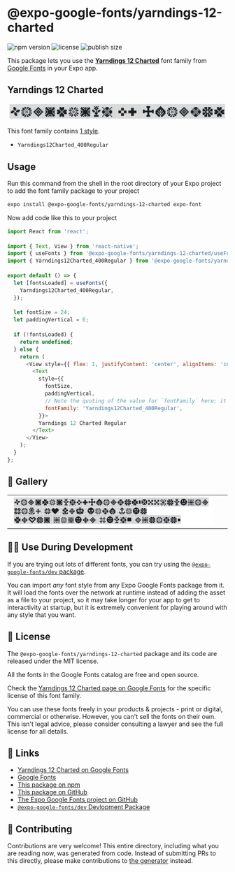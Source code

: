 # @expo-google-fonts/yarndings-12-charted

![npm version](https://flat.badgen.net/npm/v/@expo-google-fonts/yarndings-12-charted)
![license](https://flat.badgen.net/github/license/expo/google-fonts)
![publish size](https://flat.badgen.net/packagephobia/install/@expo-google-fonts/yarndings-12-charted)

This package lets you use the [**Yarndings 12 Charted**](https://fonts.google.com/specimen/Yarndings+12+Charted) font family from [Google Fonts](https://fonts.google.com/) in your Expo app.

## Yarndings 12 Charted

![Yarndings 12 Charted](./font-family.png)

This font family contains [1 style](#-gallery).

- `Yarndings12Charted_400Regular`

## Usage

Run this command from the shell in the root directory of your Expo project to add the font family package to your project
```sh
expo install @expo-google-fonts/yarndings-12-charted expo-font
```

Now add code like this to your project
```js
import React from 'react';

import { Text, View } from 'react-native';
import { useFonts } from '@expo-google-fonts/yarndings-12-charted/useFonts';
import { Yarndings12Charted_400Regular } from '@expo-google-fonts/yarndings-12-charted/400Regular';

export default () => {
  let [fontsLoaded] = useFonts({
    Yarndings12Charted_400Regular,
  });

  let fontSize = 24;
  let paddingVertical = 6;

  if (!fontsLoaded) {
    return undefined;
  } else {
    return (
      <View style={{ flex: 1, justifyContent: 'center', alignItems: 'center' }}>
        <Text
          style={{
            fontSize,
            paddingVertical,
            // Note the quoting of the value for `fontFamily` here; it expects a string!
            fontFamily: 'Yarndings12Charted_400Regular',
          }}>
          Yarndings 12 Charted Regular
        </Text>
      </View>
    );
  }
};

```

## 🔡 Gallery


||||
|-|-|-|
|![Yarndings12Charted_400Regular](.//400Regular/Yarndings12Charted_400Regular.ttf.png)||||


## 👩‍💻 Use During Development

If you are trying out lots of different fonts, you can try using the [`@expo-google-fonts/dev` package](https://github.com/freeboub/google-fonts/tree/master/font-packages/dev#readme).

You can import *any* font style from any Expo Google Fonts package from it. It will load the fonts
over the network at runtime instead of adding the asset as a file to your project, so it may take longer
for your app to get to interactivity at startup, but it is extremely convenient
for playing around with any style that you want.

## 📖 License

The `@expo-google-fonts/yarndings-12-charted` package and its code are released under the MIT license.

All the fonts in the Google Fonts catalog are free and open source.

Check the [Yarndings 12 Charted page on Google Fonts](https://fonts.google.com/specimen/Yarndings+12+Charted) for the specific license of this font family.

You can use these fonts freely in your products & projects - print or digital, commercial or otherwise. However, you can't sell the fonts on their own. This isn't legal advice, please consider consulting a lawyer and see the full license for all details.

## 🔗 Links

- [Yarndings 12 Charted on Google Fonts](https://fonts.google.com/specimen/Yarndings+12+Charted)
- [Google Fonts](https://fonts.google.com/)
- [This package on npm](https://www.npmjs.com/package/@expo-google-fonts/yarndings-12-charted)
- [This package on GitHub](https://github.com/freeboub/google-fonts/tree/master/font-packages/yarndings-12-charted)
- [The Expo Google Fonts project on GitHub](https://github.com/freeboub/google-fonts)
- [`@expo-google-fonts/dev` Devlopment Package](https://github.com/freeboub/google-fonts/tree/master/font-packages/dev)

## 🤝 Contributing

Contributions are very welcome! This entire directory, including what you are reading now, was generated from code. Instead of submitting PRs to this directly, please make contributions to [the generator](https://github.com/freeboub/google-fonts/tree/master/packages/generator) instead.

